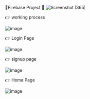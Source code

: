 🎉Firebase Project 🎉
![Screenshot (365)](https://github.com/Shanu-Git2002/firebase_project/assets/121647061/1ef1fde5-fbc3-4c1a-bc55-71d27ea3a47e)

👉 working process

![image](https://github.com/Shanu-Git2002/firebase_project/assets/121647061/d6ce943f-179c-45ba-badc-05c49590cd1a)

👉 Login Page

![image](https://github.com/Shanu-Git2002/firebase_project/assets/121647061/4e68b1db-8fe9-4c32-bd3a-db1f7d7c83d4)

👉 signup page

![image](https://github.com/Shanu-Git2002/firebase_project/assets/121647061/84c9e4c6-015f-4293-9a06-d41c648ca2cf)

👉 Home Page

![image](https://github.com/Shanu-Git2002/firebase_project/assets/121647061/230dbe58-4a4e-4d94-8872-ba99b24c28ca)

